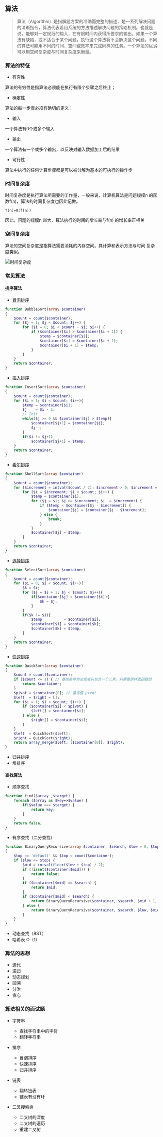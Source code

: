## 算法

> 算法（Algorithm）是指解题方案的准确而完整的描述，是一系列解决问题的清晰指令，算法代表着用系统的方法描述解决问题的策略机制。也就是说，能够对一定规范的输入，在有限时间内获得所要求的输出。如果一个算法有缺陷，或不适合于某个问题，执行这个算法将不会解决这个问题。不同的算法可能用不同的时间、空间或效率来完成同样的任务。一个算法的优劣可以用空间复杂度与时间复杂度来衡量。

### 算法的特征

- 有穷性

算法的有穷性是指算法必须能在执行有限个步骤之后终止； 

- 确定性

算法的每一步骤必须有确切的定义； 

- 输入

一个算法有0个或多个输入 

- 输出

一个算法有一个或多个输出，以反映对输入数据加工后的结果 

- 可行性

算法中执行的任何计算步骤都是可以被分解为基本的可执行的操作步 

### 时间复杂度

时间复杂度是执行算法所需要的工作量，一般来说，计算机算法是问题规模n 的函数f(n)，算法的时间复杂度也因此记做。

`T(n)=Ο(f(n))`

因此，问题的规模n 越大，算法执行的时间的增长率与f(n) 的增长率正相关

### 空间复杂度

算法的空间复杂度是指算法需要消耗的内存空间。其计算和表示方法与时间 复杂度类似。

![时间复杂度](http://hi.csdn.net/attachment/201105/24/0_1306225542srVx.gif) 

### 常见算法

#### 排序算法

- [冒泡排序](https://github.com/xianyunyh/arithmetic-php/blob/master/package/Sort/BubbleSort.php)

```php
function BubbleSort(array $container)
{
    $count = count($container);
    for ($j = 1; $j < $count; $j++) {
        for ($i = 0; $i < $count - $j; $i++) {
            if ($container[$i] > $container[$i + 1]) {
                $temp = $container[$i];
                $container[$i] = $container[$i + 1];
                $container[$i + 1] = $temp;
            }
        }
    }
    return $container;
}
```
- [插入排序](https://github.com/xianyunyh/arithmetic-php/blob/master/package/Sort/InsertSort.php)

```php
function InsertSort(array $container)
{
    $count = count($container);
    for ($i = 1; $i < $count; $i++){
        $temp = $container[$i];
        $j    = $i - 1;
        // Init
        while($j >= 0 && $container[$j] > $temp){
            $container[$j+1] = $container[$j];
            $j--;
        }
        if($i != $j+1) 
            $container[$j+1] = $temp;
    }
    return $container;
}
```

- [希尔排序](https://github.com/xianyunyh/arithmetic-php/blob/master/package/Sort/ShellSort.php)

```php
function ShellSort(array $container)
{
    $count = count($container);
    for ($increment = intval($count / 2); $increment > 0; $increment = intval($increment / 2)) {
        for ($i = $increment; $i < $count; $i++) {
            $temp = $container[$i];
            for ($j = $i; $j >= $increment; $j -= $increment) {
                if ($temp < $container[$j - $increment]) {
                    $container[$j] = $container[$j - $increment];
                } else {
                    break;
                }
            }
            $container[$j] = $temp;
        }
    }
    return $container;
}
```



- [选择排序](https://github.com/xianyunyh/arithmetic-php/blob/master/package/Sort/SelectSort.php)

```php
function SelectSort(array $container)
{
    $count = count($container);
    for ($i = 0; $i < $count; $i++){
        $k = $i;
        for ($j = $i + 1; $j < $count; $j++){
            if($container[$j] < $container[$k]){
                $k = $j;
            }
        }
        if($k != $i){
            $temp          = $container[$i];
            $container[$i] = $container[$k];
            $container[$k] = $temp;
        }
    }
    return $container;
}
```

- [快速排序](https://github.com/xianyunyh/arithmetic-php/blob/master/package/Sort/QuickSort.php)

```php
function QuickSort(array $container)
{
    $count = count($container);
    if ($count <= 1) { // 基线条件为空或者只包含一个元素，只需要原样返回数组
        return $container;
    }
    $pivot = $container[0]; // 基准值 pivot
    $left  = $right = [];
    for ($i = 1; $i < $count; $i++) {
        if ($container[$i] < $pivot) {
            $left[] = $container[$i];
        } else {
            $right[] = $container[$i];
        }
    }
    $left  = QuickSort($left);
    $right = QuickSort($right);
    return array_merge($left, [$container[0]], $right);
}
```

- 归并排序
- 堆排序

#### 查找算法

- 顺序查找

```php
function find($array ,$target) {
    foreach ($array as $key=>$value) {
        if($value === $target) {
            return key;
        }
    }
    return false;
}
```

- 有序查找（二分查找）

```php
function BinaryQueryRecursive(array $container, $search, $low = 0, $top = 'default')
{
    $top == 'default' && $top = count($container);
    if ($low <= $top) {
        $mid = intval(floor($low + $top) / 2);
        if (!isset($container[$mid])) {
            return false;
        }
        if ($container[$mid] == $search) {
            return $mid;
        }
        if ($container[$mid] < $search) {
            return BinaryQueryRecursive($container, $search, $mid + 1, $top);
        } else {
            return BinaryQueryRecursive($container, $search, $low, $mid - 1);
        }
    }
}
```

- 动态查找（BST）
- 哈希表 O（1）

### 算法的思想

- 迭代
- 递归
- 动态规划
- 回溯
- 分治
- 贪心

### 算法相关的面试题

- 字符串

  - 查找字符串中的字符
  - 翻转字符串

- 排序

  - 冒泡排序
  - 快速排序
  - 归并排序

- 链表

  - 翻转链表
  - 链表有没有环

- 二叉搜索树

  - 二叉树的深度
  - 二叉树的遍历
  - 重建二叉树

  

  
